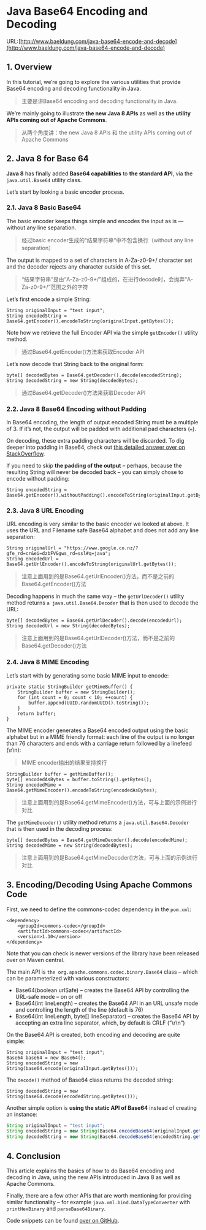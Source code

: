 # Java Base64 Encoding and Decoding

URL:[http://www.baeldung.com/java-base64-encode-and-decode](http://www.baeldung.com/java-base64-encode-and-decode)

## 1. Overview

In this tutorial, we’re going to explore the various utilities that provide Base64 encoding and decoding functionality in Java.

> 主要是讲Base64 encoding and decoding functionality in Java.

We’re mainly going to illustrate **the new Java 8 APIs** as well as **the utility APIs coming out of Apache Commons**.

> 从两个角度讲：the new Java 8 APIs 和 the utility APIs coming out of Apache Commons


## 2. Java 8 for Base 64

**Java 8** has finally added **Base64 capabilities** to **the standard API**, via the `java.util.Base64` utility class.

Let’s start by looking a basic encoder process.

### 2.1. Java 8 Basic Base64

The basic encoder keeps things simple and encodes the input as is –– without any line separation.

> 经过basic encoder生成的“结果字符串”中不包含换行（without any line separation）

The output is mapped to a set of characters in A-Za-z0-9+/ character set and the decoder rejects any character outside of this set.

> “结果字符串”是由“A-Za-z0-9+/”组成的，在进行decode时，会抛弃“A-Za-z0-9+/”范围之外的字符

Let’s first encode a simple String:

	String originalInput = "test input";
	String encodedString = Base64.getEncoder().encodeToString(originalInput.getBytes());

Note how we retrieve the full Encoder API via the simple `getEncoder()` utility method.

> 通过Base64.getEncoder()方法来获取Encoder API

Let’s now decode that String back to the original form:

	byte[] decodedBytes = Base64.getDecoder().decode(encodedString);
	String decodedString = new String(decodedBytes);

> 通过Base64.getDecoder()方法来获取Decoder API


### 2.2. Java 8 Base64 Encoding without Padding

In Base64 encoding, the length of output encoded String must be a multiple of 3. If it’s not, the output will be padded with additional pad characters (`=`).

On decoding, these extra padding characters will be discarded. To dig deeper into padding in Base64, check out [this detailed answer over on StackOverflow](http://stackoverflow.com/a/18518605/370481).

If you need to skip **the padding of the output** – perhaps, because the resulting String will never be decoded back – you can simply chose to encode without padding:

	String encodedString = Base64.getEncoder().withoutPadding().encodeToString(originalInput.getBytes());

### 2.3. Java 8 URL Encoding

URL encoding is very similar to the basic encoder we looked at above. It uses the URL and Filename safe Base64 alphabet and does not add any line separation:

	String originalUrl = "https://www.google.co.nz/?gfe_rd=cr&ei=dzbFV&gws_rd=ssl#q=java";
	String encodedUrl = Base64.getUrlEncoder().encodeToString(originalUrl.getBytes());

> 注意上面用到的是Base64.getUrlEncoder()方法，而不是之前的Base64.getEncoder()方法

Decoding happens in much the same way – the `getUrlDecoder()` utility method returns `a java.util.Base64.Decoder` that is then used to decode the URL:

	byte[] decodedBytes = Base64.getUrlDecoder().decode(encodedUrl);
	String decodedUrl = new String(decodedBytes);

> 注意上面用到的是Base64.getUrlDecoder()方法，而不是之前的Base64.getDecoder()方法

### 2.4. Java 8 MIME Encoding

Let’s start with by generating some basic MIME input to encode:

	private static StringBuilder getMimeBuffer() {
	    StringBuilder buffer = new StringBuilder();
	    for (int count = 0; count < 10; ++count) {
	        buffer.append(UUID.randomUUID().toString());
	    }
	    return buffer;
	}

The MIME encoder generates a Base64 encoded output using the basic alphabet but in a MIME friendly format: each line of the output is no longer than 76 characters and ends with a carriage return followed by a linefeed (\r\n):

> MIME encoder输出的结果支持换行

	StringBuilder buffer = getMimeBuffer();
	byte[] encodedAsBytes = buffer.toString().getBytes();
	String encodedMime = Base64.getMimeEncoder().encodeToString(encodedAsBytes);

> 注意上面用到的是Base64.getMimeEncoder()方法，可与上面的示例进行对比

The `getMimeDecoder()` utility method returns a `java.util.Base64.Decoder` that is then used in the decoding process:

	byte[] decodedBytes = Base64.getMimeDecoder().decode(encodedMime);
	String decodedMime = new String(decodedBytes);

> 注意上面用到的是Base64.getMimeDecoder()方法，可与上面的示例进行对比

## 3. Encoding/Decoding Using Apache Commons Code

First, we need to define the commons-codec dependency in the `pom.xml`:

	<dependency>
	    <groupId>commons-codec</groupId>
	    <artifactId>commons-codec</artifactId>
	    <version>1.10</version>
	</dependency>

Note that you can check is newer versions of the library have been released over on Maven central.

The main API is `the org.apache.commons.codec.binary.Base64` class – which can be parameterized with various constructors:

- Base64(boolean urlSafe) – creates the Base64 API by controlling the URL-safe mode – on or off
- Base64(int lineLength) – creates the Base64 API in an URL unsafe mode and controlling the length of the line (default is 76)
- Base64(int lineLength, byte[] lineSeparator) – creates the Base64 API by accepting an extra line separator, which, by default is CRLF (“\r\n”)

On the Base64 API is created, both encoding and decoding are quite simple:

	String originalInput = "test input";
	Base64 base64 = new Base64();
	String encodedString = new String(base64.encode(originalInput.getBytes()));

The `decode()` method of Base64 class returns the decoded string:

	String decodedString = new String(base64.decode(encodedString.getBytes()));

Another simple option is **using the static API of Base64** instead of creating an instance:

```java
String originalInput = "test input";
String encodedString = new String(Base64.encodeBase64(originalInput.getBytes()));
String decodedString = new String(Base64.decodeBase64(encodedString.getBytes()));
```

## 4. Conclusion

This article explains the basics of how to do Base64 encoding and decoding in Java, using the new APIs introduced in Java 8 as well as Apache Commons.

Finally, there are a few other APIs that are worth mentioning for providing similar functionality – for example `java.xml.bind.DataTypeConverter` with `printHexBinary` and `parseBase64Binary`.

Code snippets can be found [over on GitHub](https://github.com/eugenp/tutorials/tree/master/core-java-8).